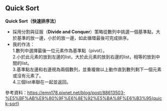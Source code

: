 ## Quick Sort
**Quick Sort（快速排序法）**
* 採用分割與征服（**Divide and Conquer**）策略從數列中挑選一個基準點，大於基準的放一邊，小於的放一邊，如此循環最後可完成排序。
* 我的作法：    
    1.數列中選擇最後一位元素作為基準點（pivot）。    
    2.小於此元素的放到左邊的list，大於此元素的放到右邊的list，相等的放到中間的list。    
    3.基準點左邊和右邊視為兩個數列，並重複做以上動作直到數列剩下一個元素或沒有元素了。    
    4.三個list串聯在一起並返回。    

參考資料：https://emn178.pixnet.net/blog/post/88613503-%E5%BF%AB%E9%80%9F%E6%8E%92%E5%BA%8F%E6%B3%95(quick-sort)
